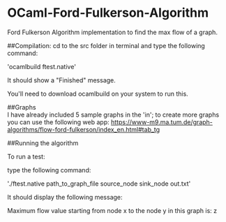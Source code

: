 # OCaml-Ford-Fulkerson-Algorithm
Ford Fulkerson Algorithm implementation to find the max flow of a graph.

##Compilation:
cd to the src folder in terminal and type the following command:

'ocamlbuild ftest.native'

It should show a "Finished" message.

You'll need to download ocamlbuild on your system to run this.
  
##Graphs  
I have already included 5 sample graphs in the 'in'; to create more graphs you can use the following web app:
  https://www-m9.ma.tum.de/graph-algorithms/flow-ford-fulkerson/index_en.html#tab_tg


##Running the algorithm

To run a test:
	
type the following command:
	
'./ftest.native path_to_graph_file source_node sink_node out.txt'
   
 It should display the following message: 
 
 Maximum flow value starting from node x to the node y in this graph is:  z
     
